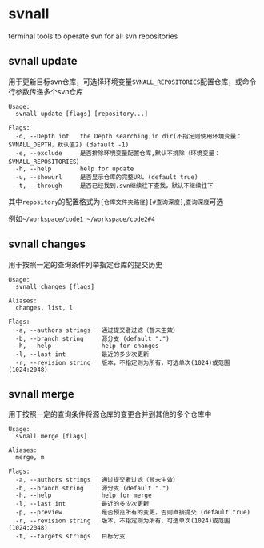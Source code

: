 # svnall
terminal tools to operate svn for all svn repositories

## svnall update
用于更新目标svn仓库，可选择环境变量`SVNALL_REPOSITORIES`配置仓库，或命令行参数传递多个svn仓库
```shell
Usage:
  svnall update [flags] [repository...]

Flags:
  -d, --Depth int   the Depth searching in dir(不指定则使用环境变量：SVNALL_DEPTH，默认值2) (default -1)
  -e, --exclude     是否排除环境变量配置仓库,默认不排除（环境变量：SVNALL_REPOSITORIES）
  -h, --help        help for update
  -u, --showurl     是否显示仓库的完整URL (default true)
  -t, --through     是否已经找到.svn继续往下查找，默认不继续往下
```
其中`repository`的配置格式为`{仓库文件夹路径}[#查询深度]`,`查询深度`可选

例如```~/workspace/code1 ~/workspace/code2#4```

## svnall changes
用于按照一定的查询条件列举指定仓库的提交历史
```shell
Usage:
  svnall changes [flags]

Aliases:
  changes, list, l

Flags:
  -a, --authors strings   通过提交者过滤（暂未生效）
  -b, --branch string     源分支 (default ".")
  -h, --help              help for changes
  -l, --last int          最近的多少次更新
  -r, --revision string   版本，不指定则为所有，可选单次(1024)或范围(1024:2048)
```

## svnall merge
用于按照一定的查询条件将源仓库的变更合并到其他的多个仓库中
```shell
Usage:
  svnall merge [flags]

Aliases:
  merge, m

Flags:
  -a, --authors strings   通过提交者过滤（暂未生效）
  -b, --branch string     源分支 (default ".")
  -h, --help              help for merge
  -l, --last int          最近的多少次更新
  -p, --preview           是否预览所有的变更，否则直接提交 (default true)
  -r, --revision string   版本，不指定则为所有，可选单次(1024)或范围(1024:2048)
  -t, --targets strings   目标分支
```